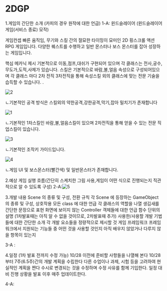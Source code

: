 # 2DGP


1.게임의 간단한 소개 (카피의 경우 원작에 대한 언급)
1-A: 윈드슬레이어 (윈드슬레이어 게임(서비스 종료) 모작)

게임컨셉 
빠른 움직임, 무기와 스킬 간의 절묘한 타이밍이 묘미인 2D 횡스크롤 액션 RPG 게임입니다. 다양한 퀘스트를 수행하고 일반 몬스터나 보스 몬스터를 잡아 성장하는 게임입니다.
    
핵심 메카닉 제시
기본적으로 이동,점프,대쉬가 구현되어 있으며 각 클래스는 전사,궁수,무도가,도적,사제가 있습니다.
스킬은 기본적으로 바람,불,얼음 속성으로 구성되어있으며 각 클래스 마다 2차 전직 3차전직을 통해 속성스킬 외의 클래스에 맞는 전문 기술을 습득할 수 있습니다. .
    
![2](https://github.com/user-attachments/assets/def48069-9c5d-4355-b4c9-1e1f3f72c2c3) 

ㄴ기본적인 공격 방식은 스킬외의 약한공격,강한공격,막기,잡아 밀치기가 존재합니다

![1](https://github.com/user-attachments/assets/f6721fd4-08f1-4775-a31c-5093bc997f43)  

ㄴ기본적인 1차스킬인  바람,불,얼음스킬이 있으며 2차전직을 통해 얻을 수 있는 전문 직업스킬이 있습니다. 

![3](https://github.com/user-attachments/assets/770fbfdd-6b8c-45a6-818f-be0643e17e95)

ㄴ기본적인 조작키 가이드입니다.

![4](https://github.com/user-attachments/assets/251f8250-24b3-4e16-8c6f-1edf92744c46)

ㄴ게임 UI 및 보스몬스터(빨간색) 및 일반몬스터가 존재합니다.

2.예상 게임 실행 흐름(간단히 스케치한 그림 사용,게임이 어떤 식으로 진행되는지 직관적으로 알 수 있도록 구성)
2-A:![5](https://github.com/user-attachments/assets/fb9e2914-fb59-47de-973a-b61c07afbe2c)

3.개발 내용
Scene 의 종류 및 구성, 전환 규칙
각 Scene 에 등장하는 GameObject 의 종류 및 구성, 상호작용
모든 class 에 대한 언급
각 클래스의 역할을 나열
생김새를 간단한 문장으로 표현
화면에 보이지 않는 Controller 객체들에 대한 언급
함수 단위의 설명 (1차발표때는 아직 알 수 없을 것이므로, 2차발표때 추가)
사용한/사용할 개발 기법들에 대한 간단한 소개
각 개발 요소들을 정량적으로 제시할 것
게임 프레임워크
프레임워크에서 지원되는 기능들 중 어떤 것을 사용할 것인지
아직 배우지 않았거나 다루지 않을 항목이 있는지

3-A :

4.일정 (1차 발표 전까지 수정 가능)
      10/28 이전에 준비할 사항들을 나열해 본다
      10/28 부터 7주(6.5주)간의 개발 계획을 수립한다
      다른 수업이나 과제, 시험 등을 고려하여 현실적인 계획을 짠다
      수시로 변경되는 것을 수정하며 수정 사유를 함께 기입한다.
      일정 대비 진행 상황을 발표 이후 매주 업데이트한다.
      
4-A:




    
    
  
